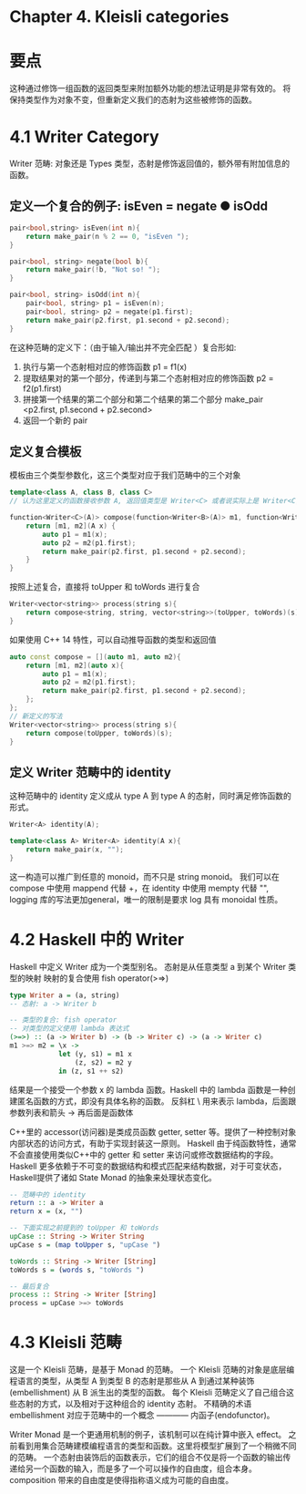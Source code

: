 # Chapter 4. Kleisli categories
# 要点
这种通过修饰一组函数的返回类型来附加额外功能的想法证明是非常有效的。
将保持类型作为对象不变，但重新定义我们的态射为这些被修饰的函数。

# 4.1 Writer Category
Writer 范畴: 对象还是 Types 类型，态射是修饰返回值的，额外带有附加信息的函数。

## 定义一个复合的例子: isEven = negate ● isOdd
```c++
pair<bool,string> isEven(int n){
    return make_pair(n % 2 == 0, "isEven ");
}

pair<bool, string> negate(bool b){
    return make_pair(!b, "Not so! ");
}

pair<bool, string> isOdd(int n){
    pair<bool, string> p1 = isEven(n);
    pair<bool, string> p2 = negate(p1.first);
    return make_pair(p2.first, p1.second + p2.second);
}
```
在这种范畴的定义下：（由于输入/输出并不完全匹配 ）复合形如:
1. 执行与第一个态射相对应的修饰函数 p1 = f1(x)
2. 提取结果对的第一个部分，传递到与第二个态射相对应的修饰函数  p2 = f2(p1.first)
3. 拼接第一个结果的第二个部分和第二个结果的第二个部分    make_pair <p2.first, p1.second + p2.second>
4. 返回一个新的 pair

## 定义复合模板
模板由三个类型参数化，这三个类型对应于我们范畴中的三个对象
```c++
template<class A, class B, class C>
// 认为这里定义的函数接收参数 A, 返回值类型是 Writer<C> 或者说实际上是 Writer<C, std::string>

function<Writer<C>(A)> compose(function<Writer<B>(A)> m1, function<Writer<C>(B)> m2){
    return [m1, m2](A x) {
        auto p1 = m1(x);
        auto p2 = m2(p1.first);
        return make_pair(p2.first, p1.second + p2.second);
    }
}
```
按照上述复合，直接将 toUpper 和 toWords 进行复合
```c++
Writer<vector<string>> process(string s){
    return compose<string, string, vector<string>>(toUpper, toWords)(s);
}
```

如果使用 C++ 14 特性，可以自动推导函数的类型和返回值
```c++
auto const compose = [](auto m1, auto m2){
    return [m1, m2](auto x){
        auto p1 = m1(x);
        auto p2 = m2(p1.first);
        return make_pair(p2.first, p1.second + p2.second);
    };
};
// 新定义的写法
Writer<vector<string>> process(string s){
    return compose(toUpper, toWords)(s);
}
```

## 定义 Writer 范畴中的 identity
这种范畴中的 identity 定义成从 type A 到 type A 的态射，同时满足修饰函数的形式。
```c++
Writer<A> identity(A);

template<class A> Writer<A> identity(A x){
    return make_pair(x, "");
}
```
这一构造可以推广到任意的 monoid，而不只是 string monoid。
我们可以在 compose 中使用 mappend 代替 +，在 identity 中使用 mempty 代替 "", 
logging 库的写法更加general，唯一的限制是要求 log 具有 monoidal 性质。

# 4.2 Haskell 中的 Writer
Haskell 中定义 Writer 成为一个类型别名。
态射是从任意类型 a 到某个 Writer 类型的映射
映射的复合使用 fish operator(>=>)
```haskell
type Writer a = (a, string)
-- 态射: a -> Writer b

-- 类型的复合: fish operator
-- 对类型的定义使用 lambda 表达式
(>=>) :: (a -> Writer b) -> (b -> Writer c) -> (a -> Writer c)
m1 >=> m2 = \x ->
            let (y, s1) = m1 x
                (z, s2) = m2 y
            in (z, s1 ++ s2)
```
结果是一个接受一个参数 x 的 lambda 函数。Haskell 中的 lambda 函数是一种创建匿名函数的方式，即没有具体名称的函数。
反斜杠 \ 用来表示 lambda，后面跟参数列表和箭头 -> 再后面是函数体

C++里的 accessor(访问器)是类成员函数 getter, setter 等。提供了一种控制对象内部状态的访问方式，有助于实现封装这一原则。
Haskell 由于纯函数特性，通常不会直接使用类似C++中的 getter 和 setter 来访问或修改数据结构的字段。
Haskell 更多依赖于不可变的数据结构和模式匹配来结构数据，对于可变状态，Haskell提供了诸如 State Monad 的抽象来处理状态变化。

```haskell
-- 范畴中的 identity
return :: a -> Writer a
return x = (x, "")

-- 下面实现之前提到的 toUpper 和 toWords
upCase :: String -> Writer String
upCase s = (map toUpper s, "upCase ")

toWords :: String -> Writer [String]
toWords s = (words s, "toWords ")

-- 最后复合
process :: String -> Writer [String]
process = upCase >=> toWords
```

# 4.3 Kleisli 范畴
这是一个 Kleisli 范畴，是基于 Monad 的范畴。
一个 Kleisli 范畴的对象是底层编程语言的类型，从类型 A 到类型 B 的态射是那些从 A 到通过某种装饰(embellishment) 从 B 派生出的类型的函数。
每个 Kleisli 范畴定义了自己组合这些态射的方式，以及相对于这种组合的 identity 态射。
不精确的术语 embellishment 对应于范畴中的一个概念 ———— 内函子(endofunctor)。

Writer Monad 是一个更通用机制的例子，该机制可以在纯计算中嵌入 effect。
之前看到用集合范畴建模编程语言的类型和函数。这里将模型扩展到了一个稍微不同的范畴。
一个态射由装饰后的函数表示，它们的组合不仅是将一个函数的输出传递给另一个函数的输入，而是多了一个可以操作的自由度，组合本身。
composition 带来的自由度是使得指称语义成为可能的自由度。